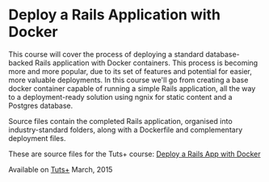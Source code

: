 # Deploy a Rails Application with Docker

This course will cover the process of deploying a standard database-backed Rails application with Docker containers. This process is becoming more and more popular, due to its set of features and potential for easier, more valuable deployments. In this course we'll go from creating a base docker container capable of running a simple Rails application, all the way to a deployment-ready solution using ngnix for static content and a Postgres database.

Source files contain the completed Rails application, organised into industry-standard folders, along with a Dockerfile and complementary deployment files.



These are source files for the Tuts+ course: [Deploy a Rails App with Docker][published url]

Available on [Tuts+](https://tutsplus.com) March, 2015

[published url]: https://code.tutsplus.com/courses

